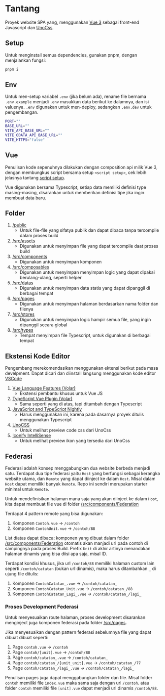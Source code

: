 # Tantang
Proyek website SPA yang, menggunakan [Vue 3](https://github.com/vuejs/core) sebagai front-end Javascript dan [UnoCss](https://github.com/unocss/unocss).

## Setup
Untuk menginstall semua dependencies, gunakan pnpm, dengan menjalankan fungsi:

```bash
pnpm i
```

## Env
Untuk men-setup variabel `.env`  (jika belum ada), rename file bernama `.env.example` menjadi `.env` masukkan data berikut ke dalamnya, dan isi valuenya. `.env` digunakan untuk men-deploy, sedangkan `.env.dev` untuk pengembangan.

```bash
PORT=""
BASE_URL=""
VITE_API_BASE_URL=""
VITE_ODATA_API_BASE_URL=""
VITE_HTTPS="false"
```

## Vue
Penulisan kode sepenuhnya dilakukan dengan composition api milik Vue 3, dengan membungkus script bersama setup `<script setup>`, cek lebih jelasnya tantang [script setup](https://v3.vuejs.org/api/sfc-script-setup.html#sfc-script-setup).

Vue digunakan bersama Typescript, setiap data memiliki definisi type masing-masing, disarankan untuk memberikan definisi tipe jika ingin membuat data baru.

## Folder
<ol>
    <li>
        <a href="../main/public">/public</a>
         <ul>
            <li>Untuk file-file yang sifatya publik dan dapat dibaca tanpa tercompile dalam proses build</li>
        </ul>
    </li>
    <li>
        <a href="../main/src/assets">/src/assets</a>
         <ul>
            <li>Digunakan untuk menyimpan file yang dapat tercompile daat proses build</li>
        </ul>
    </li>
    <li>
        <a href="../main/src/components">/src/components</a>
         <ul>
            <li>Digunakan untuk menyimpan komponen</li>
        </ul>
    </li>
    <li>
        <a href="../main/src/composables">/src/composables</a>
         <ul>
            <li>
            Digunakan untuk menyimpan menyimpan logic yang dapat dipakai berulang-ulang, seperti helper
            </li>
        </ul>
    </li>
    <li>
        <a href="../main/src/datas">/src/datas</a>
         <ul>
            <li>
                Digunakan untuk menyimpan data statis yang dapat dipanggil di berbagai tempat
            </li>
        </ul>
    </li>
    <li>
        <a href="../main/src/pages">/src/pages</a>
         <ul>
            <li>Digunakan untuk menyimpan halaman berdasarkan nama folder dan filenya</li>
        </ul>
    </li>
    <li>
        <a href="../main/src/stores">/src/stores</a>
         <ul>
            <li>Digunakan untuk menyimpan logic hampir semua file, yang ingin dipanggil secara global</li>
        </ul>
    </li>
    <li>
        <a href="../main/src/types">/src/types</a>
         <ul>
            <li>Tempat menyimpan file Typescript, untuk digunakan di berbagai tempat</li>
        </ul>
    </li>
</ol>

## Ekstensi Kode Editor
Pengembang merekomendasikan menggunakan ektensi berikut pada masa develpment. Dapat dicari dan diinstall langsung menggunakan kode editor [VSCode](https://code.visualstudio.com)
<ol>
    <li>
        <a href="https://marketplace.visualstudio.com/items?itemName=Vue.volar">
            Vue Language Features (Volar)
        </a>
         <ul>
            <li>
                Ekstensi pembantu khusus untuk Vue JS
            </li>
        </ul>
    </li>
   <li>
        <a href="https://marketplace.visualstudio.com/items?itemName=Vue.vscode-typescript-vue-plugin">
           TypeScript Vue Plugin (Volar)
        </a>
         <ul>
            <li>
               Sama seperti yang di atas, tapi ditambah dengan Typescript
            </li>
        </ul>
    </li>
     <li>
        <a href="https://marketplace.visualstudio.com/items?itemName=ms-vscode.vscode-typescript-next">
          JavaScript and TypeScript Nightly
        </a>
         <ul>
            <li>
                Harus menggunakan ini, karena pada dasarnya proyek ditulis menggunakan Typescript
            </li>
        </ul>
    </li>
     <li>
        <a href="https://marketplace.visualstudio.com/items?itemName=antfu.unocss">
          UnoCSS
        </a>
         <ul>
            <li>
               Untuk melihat preview code css dari UnoCss
            </li>
        </ul>
    </li>
     <li>
        <a href="https://marketplace.visualstudio.com/items?itemName=antfu.iconify">
         Iconify IntelliSense
        </a>
         <ul>
            <li>
               Untuk melihat preview ikon yang tersedia dari UnoCss
            </li>
        </ul>
    </li>
    
</ol>

## Federasi
Federasi adalah konsep menggabungkan dua website berbeda menjadi satu. Terdapat dua tipe federasi yaitu `Host` yang berfungsi sebagai kerangka website utama, dan `Remote` yang dapat diinject ke dalam `Host`. Misal dalam `Host` dapat memiliki banyak `Remote`. Repo ini sendiri merupakan starter minimal untuk `Remote`.

Untuk mendefinisikan halaman mana saja yang akan diinject ke dalam `Host`, kita dapat membuat file vue di folder [/src/components/Federation](../main/src/components/Federation)

Terdapat 4 pattern remote yang bisa digunakan:
 1. Komponen `Contoh.vue` -> `/contoh`
 2. Komponen `ContohUnit.vue` -> `/contoh/88`

List diatas dapat dibaca: komponen yang dibuat dalam folder [/src/components/Federation](../main/src/components/Federation) otomatis akan manjadi url pada contoh di sampingnya pada proses Build. Prefix `Unit` di akhir artinya menandakan halaman dinamis yang bisa diisi apa saja, misal ID.

Terdapat kondisi khusus, jika url `/contoh/88` memiliki halaman custom lain seperti `/contoh/catatan` (bukan url dinamis), maka harus ditambahkan `_` di ujung file ditulis:
 1. Komponen `ContohCatatan_.vue` -> `/contoh/catatan_`
 2. Komponen `ContohCatatan_Unit.vue` -> `/contoh/catatan_/88`
 3. Komponen `ContohCatatan_Lagi_.vue` -> `/contoh/catatan_/lagi_`

### Proses Development Federasi
Untuk menyesuaikan route halaman, proses development disarankan menginject juga komponen federasi pada folder [/src/pages](../main/src/pages).

Jika menyesuaikan dengan pattern federasi sebelumnya file yang dapat dibuat dibuat seperti:
 1. Page `contoh.vue` -> `/contoh`
 2. Page `contoh/[unit].vue` -> `/contoh/88`
 3. Page `contoh/catatan_.vue` -> `/contoh/catatan_`
 4. Page `contoh/catatan_/[unit_unit].vue` -> `/contoh/catatan_/77`
 5. Page `contoh/catatan_/lagi_.vue` -> `/contoh/catatan_/lagi_`

Penulisan pages juga dapat menggabungkan folder dan file. Misal folder `contoh` memiliki file `index.vue` maka sama saja dengan url `/contoh`. atau folder `contoh` memiliki file `[unit].vue` dapat menjadi url dinamis `/contoh/88`.
